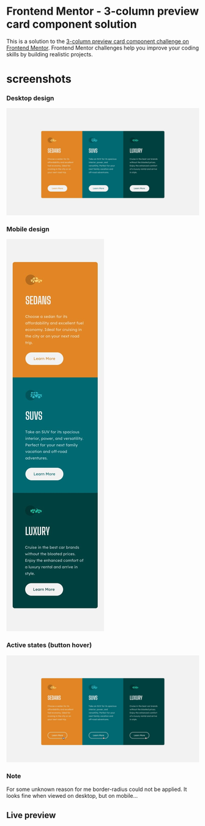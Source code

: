 # Frontend Mentor - 3-column preview card component solution
This is a solution to the [3-column preview card component challenge on Frontend Mentor](https://www.frontendmentor.io/challenges/3column-preview-card-component-pH92eAR2-). Frontend Mentor challenges help you improve your coding skills by building realistic projects. 

# screenshots
### Desktop design
![Desktop design](/design/desktop-design.jpg)
### Mobile design
![Mobile design](/design/mobile-design.jpg)
### Active states (button hover)
![Active states](/design/active-states.jpg)

### Note
For some unknown reason for me border-radius could not be applied. It looks fine when viewed on desktop, but on mobile...

## Live preview
